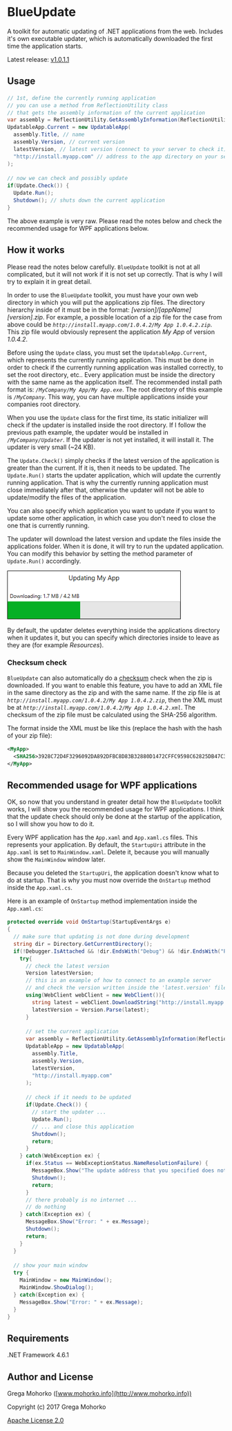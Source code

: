 # BlueUpdate
A toolkit for automatic updating of .NET applications from the web. Includes it's own executable updater, which is automatically downloaded the first time the application starts.

Latest release: [v1.0.1.1](https://github.com/GregaMohorko/BlueUpdate/releases/latest)

## Usage
```C#
// 1st, define the currently running application
// you can use a method from ReflectionUtility class
// that gets the assembly information of the current application
var assembly = ReflectionUtility.GetAssemblyInformation(ReflectionUtility.AssemblyType.Application);
UpdatableApp.Current = new UpdatableApp(
  assembly.Title, // name
  assembly.Version, // current version
  latestVersion, // latest version (connect to your server to check it)
  "http://install.myapp.com" // address to the app directory on your server with the zip files
);

// now we can check and possibly update
if(Update.Check()) {
  Update.Run();
  Shutdown(); // shuts down the current application
}
```

The above example is very raw. Please read the notes below and check the recommended usage for WPF applications below.

## How it works
Please read the notes below carefully. `BlueUpdate` toolkit is not at all complicated, but it will not work if it is not set up correctly. That is why I will try to explain it in great detail.

In order to use the `BlueUpdate` toolkit, you must have your own web directory in which you will put the applications zip files. The directory hierarchy inside of it must be in the format: *[version]/[appName] [version].zip*. For example, a possible location of a zip file for the case from above could be *`http://install.myapp.com/1.0.4.2/My App 1.0.4.2.zip`*. This zip file would obviously represent the application *My App* of version *1.0.4.2*.

Before using the `Update` class, you must set the `UpdatableApp.Current`, which represents the currently running application. This must be done in order to check if the currently running application was installed correctly, to set the root directory, etc.. Every application must be inside the directory with the same name as the application itself. The recommended install path format is: *`/MyCompany/My App/My App.exe`*. The root directory of this example is *`/MyCompany`*. This way, you can have multiple applications inside your companies root directory.

When you use the `Update` class for the first time, its static initializer will check if the updater is installed inside the root directory. If I follow the previous path example, the updater would be installed in *`/MyCompany/Updater`*. If the updater is not yet installed, it will install it. The updater is very small (~24 KB).

The `Update.Check()` simply checks if the latest version of the application is greater than the current. If it is, then it needs to be updated.
The `Update.Run()` starts the updater application, which will update the currently running application. That is why the currently running application must close immediately after that, otherwise the updater will not be able to update/modify the files of the application.

You can also specify which application you want to update if you want to update some other application, in which case you don't need to close the one that is currently running.

The updater will download the latest version and update the files inside the applications folder. When it is done, it will try to run the updated application. You can modify this behavior by setting the method parameter of `Update.Run()` accordingly.

![Updater screenshot](/Documentation/Screenshots/Updater%20Screenshot.png?raw=true "Screenshot of the updater while updating 'My App' example application")

By default, the updater deletes everything inside the applications directory when it updates it, but you can specify which directories inside to leave as they are (for example *Resources*).

### Checksum check
`BlueUpdate` can also automatically do a [checksum](https://en.wikipedia.org/wiki/Checksum) check when the zip is downloaded. If you want to enable this feature, you have to add an XML file in the same directory as the zip and with the same name. If the zip file is at *`http://install.myapp.com/1.0.4.2/My App 1.0.4.2.zip`*, then the XML must be at *`http://install.myapp.com/1.0.4.2/My App 1.0.4.2.xml`*. The checksum of the zip file must be calculated using the SHA-256 algorithm.

The format inside the XML must be like this (replace the hash with the hash of your zip file):
```XML
<MyApp>
  <SHA256>3928C72D4F3296092DA892DFBC8D83B32880D1472CFFC9598C62825DB47C3B4F</SHA256>
</MyApp>
```

## Recommended usage for WPF applications
OK, so now that you understand in greater detail how the `BlueUpdate` toolkit works, I will show you the recommended usage for WPF applications. I think that the update check should only be done at the startup of the application, so I will show you how to do it.

Every WPF application has the `App.xaml` and `App.xaml.cs` files. This represents your application. By default, the `StartupUri` attribute in the `App.xaml` is set to `MainWindow.xaml`. Delete it, because you will manually show the `MainWindow` window later.

Because you deleted the `StartupUri`, the application doesn't know what to do at startup. That is why you must now override the `OnStartup` method inside the `App.xaml.cs`.

Here is an example of `OnStartup` method implementation inside the `App.xaml.cs`:

```C#
protected override void OnStartup(StartupEventArgs e)
{
  // make sure that updating is not done during development
  string dir = Directory.GetCurrentDirectory();
  if(!Debugger.IsAttached && !dir.EndsWith("Debug") && !dir.EndsWith("Release")) {
    try{
      // check the latest version
      Version latestVersion;
      // this is an example of how to connect to an example server
      // and check the version written inside the 'latest.version' file
      using(WebClient webClient = new WebClient()){
        string latest = webClient.DownloadString("http://install.myapp.com/latest.version");
        latestVersion = Version.Parse(latest);
      }
      
      // set the current application
      var assembly = ReflectionUtility.GetAssemblyInformation(ReflectionUtility.AssemblyType.Application);
      UpdatableApp = new UpdatableApp(
        assembly.Title,
        assembly.Version,
        latestVersion,
        "http://install.myapp.com"
      );
      
      // check if it needs to be updated
      if(Update.Check()) {
        // start the updater ...
        Update.Run();
        // ... and close this application
        Shutdown();
        return;
      }
    } catch(WebException ex) {
      if(ex.Status == WebExceptionStatus.NameResolutionFailure) {
        MessageBox.Show("The update address that you specified does not exist.");
        Shutdown();
        return;
      }
      // there probably is no internet ...
      // do nothing
    } catch(Exception ex) {
      MessageBox.Show("Error: " + ex.Message);
      Shutdown();
      return;
    }
  }
  
  // show your main window
  try {
    MainWindow = new MainWindow();
    MainWindow.ShowDialog();
  } catch(Exception ex) {
    MessageBox.Show("Error: " + ex.Message);
  }
}
```

## Requirements
.NET Framework 4.6.1

## Author and License
Grega Mohorko ([www.mohorko.info](http://www.mohorko.info))

Copyright (c) 2017 Grega Mohorko

[Apache License 2.0](./LICENSE)
